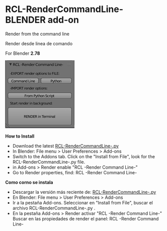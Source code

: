 # RCL-RenderCommandLine- BLENDER add-on  
Render from the command line

Render desde linea de comando

For Blender **2.78**

![RCL-RenderCommandLine](https://github.com/eLeDeTe-LoDeTanda/RCL-RenderCommandLine-/blob/master/RCL-RenderCommandLine-.png)

**How to Install**
* Download the latest [RCL-RenderCommandLine-.py](https://github.com/eLeDeTe-LoDeTanda/RCL-RenderCommandLine-/raw/master/RCL-RenderCommandLine-.py)
* In Blender: File menu > User Preferences > Add-ons
* Switch to the Addons tab. Click on the "Install from File", look for the RCL-RenderCommandLine-.py file.
* in Add-ons > Render enable "RCL -Render Command Line-"
* Go to Render properties, find: RCL -Render Command Line-

**Como corno se instala**
* Descargar la versión más reciente de: [RCL-RenderCommandLine-.py](https://github.com/eLeDeTe-LoDeTanda/RCL-RenderCommandLine-/raw/master/RCL-RenderCommandLine-.py)
* En Blender: File menu > User Preferences > Add-ons
* Ir a la pestaña Add-ons. Seleccionar en "Install from File", buscar el archivo RCL-RenderCommandLine-.py .
* En la pestaña Add-ons > Render activar "RCL -Render Command Line-"
Buscar en las propiedades de render el panel: RCL -Render Command Line-
